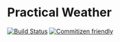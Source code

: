 # Practical Weather

[![Build Status](https://travis-ci.com/frontmesh/practical-weather.svg?branch=master)](https://travis-ci.com/frontmesh/practical-weather)
[![Commitizen friendly](https://img.shields.io/badge/commitizen-friendly-brightgreen.svg)](http://commitizen.github.io/cz-cli/)